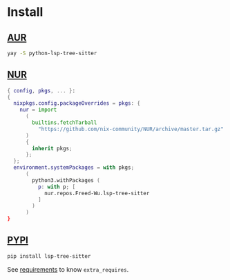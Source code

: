 # Install

## [AUR](https://aur.archlinux.org/packages/python-lsp-tree-sitter)

```sh
yay -S python-lsp-tree-sitter
```

## [NUR](https://nur.nix-community.org/repos/Freed-Wu)

```nix
{ config, pkgs, ... }:
{
  nixpkgs.config.packageOverrides = pkgs: {
    nur = import
      (
        builtins.fetchTarball
          "https://github.com/nix-community/NUR/archive/master.tar.gz"
      )
      {
        inherit pkgs;
      };
  };
  environment.systemPackages = with pkgs;
      (
        python3.withPackages (
          p: with p; [
            nur.repos.Freed-Wu.lsp-tree-sitter
          ]
        )
      )
}
```

## [PYPI](https://pypi.org/project/lsp-tree-sitter)

```sh
pip install lsp-tree-sitter
```

See [requirements](requirements) to know `extra_requires`.
